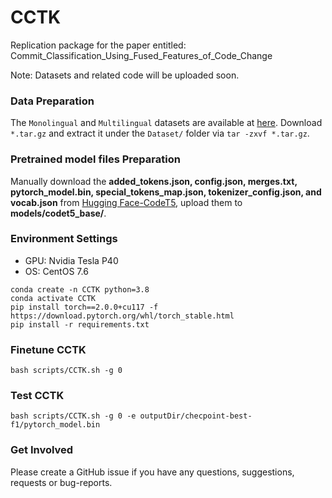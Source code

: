 # CCTK
Replication package for the paper entitled: Commit_Classification_Using_Fused_Features_of_Code_Change

Note: Datasets and related code will be uploaded soon.


### Data Preparation
The `Monolingual` and `Multilingual` datasets are available at [here](https://drive.google.com/drive/folders/1DiCmxtl14JmB9KNCtyX6KclrKv1Ygmds?usp=sharing). Download `*.tar.gz` and extract it under the `Dataset/` folder via `tar -zxvf *.tar.gz`.


### Pretrained model files Preparation
Manually download the **added_tokens.json, config.json, merges.txt, pytorch_model.bin, special_tokens_map.json, tokenizer_config.json, and vocab.json** from [Hugging Face-CodeT5](https://huggingface.co/Salesforce/codet5-base/tree/main), upload them to **models/codet5_base/**.


### Environment Settings
* GPU: Nvidia Tesla P40
* OS: CentOS 7.6

```
conda create -n CCTK python=3.8
conda activate CCTK
pip install torch==2.0.0+cu117 -f https://download.pytorch.org/whl/torch_stable.html
pip install -r requirements.txt
```

### Finetune CCTK

```
bash scripts/CCTK.sh -g 0
```

### Test CCTK

```
bash scripts/CCTK.sh -g 0 -e outputDir/checpoint-best-f1/pytorch_model.bin
```


### Get Involved
Please create a GitHub issue if you have any questions, suggestions, requests or bug-reports.